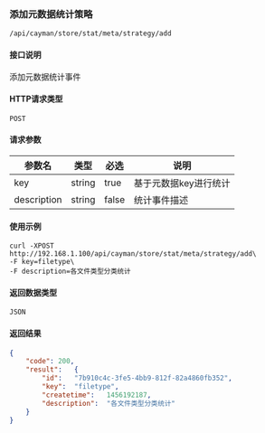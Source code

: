 ### 添加元数据统计策略
`/api/cayman/store/stat/meta/strategy/add`

#### 接口说明
添加元数据统计事件

#### HTTP请求类型
`POST`

#### 请求参数
|参数名|类型|必选|说明|
|--|--|--|--|
|key|string|true|基于元数据key进行统计|
|description|string|false|统计事件描述|

#### 使用示例
```
curl -XPOST http://192.168.1.100/api/cayman/store/stat/meta/strategy/add\
-F key=filetype\
-F description=各文件类型分类统计
```

#### 返回数据类型
`JSON`

#### 返回结果
```json
{
	"code":	200,
	"result":	{
		"id":	"7b910c4c-3fe5-4bb9-812f-82a4860fb352",
		"key":	"filetype",
		"createtime":	1456192187,
		"description":	"各文件类型分类统计"
	}
}
```